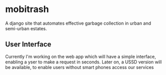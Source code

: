 # mobitrash
A django site that automates effective garbage collection in urban and semi-urban estates.

## User Interface 
Currently I'm working on the web app which will have a simple interface, enabling a yser to make a request in seconds.
Later on, a USSD version will be available, to enable users without smart phones access our services
